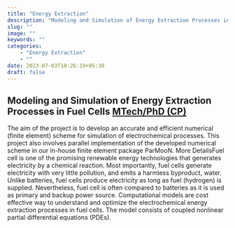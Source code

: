 ```yaml
---
title: "Energy Extraction"
description: "Modeling and Simulation of Energy Extraction Processes in Fuel Cells"
slug: ""
image: ""
keywords: ""
categories: 
    - "Energy Extraction"
    - ""
date: 2023-07-03T10:26:19+05:30
draft: false
---
```


## Modeling and Simulation of Energy Extraction Processes in Fuel Cells [MTech/PhD (CP)](http://cds.iisc.ac.in/admissions/research-degrees/) 

The aim of the project is to develop an accurate and efficient numerical (finite element) scheme for simulation of electrochemical processes. This project also involves parallel implementation of the developed numerical scheme in our in-house finite element package ParMooN. More DetailsFuel cell is one of the promising renewable energy technologies that generates electricity by a chemical reaction. Most importantly, fuel cells generate electricity with very little pollution, and emits a harmless byproduct, water. Unlike batteries, fuel cells produce electricity as long as fuel (hydrogen) is supplied. Nevertheless, fuel cell is often compared to batteries as it is used as primary and backup power source. Computational models are cost effective way to understand and optimize the electrochemical energy extraction processes in fuel cells. The model consists of coupled nonlinear partial differential equations (PDEs).
